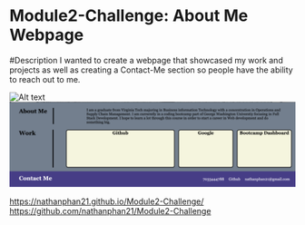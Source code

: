 # Module2-Challenge: About Me Webpage

#Description
I wanted to create a webpage that showcased my work and projects as well as creating a Contact-Me section so people have the ability to reach out to me.

![Alt text](<Screenshot 2023-08-31 at 8.06.31 PM.png>)
![Alt text](<Screenshot 2023-08-31 at 8.06.48 PM.png>)

https://nathanphan21.github.io/Module2-Challenge/
<br>
https://github.com/nathanphan21/Module2-Challenge